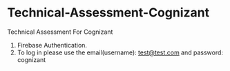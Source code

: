 # Technical-Assessment-Cognizant
Technical Assessment For Cognizant

1. Firebase Authentication.
2. To log in please use the email(username): test@test.com and password: cognizant
